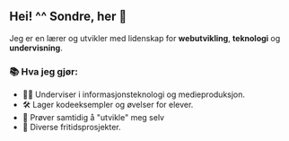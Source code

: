 ## Hei! ^^ Sondre, her 👋
Jeg er en lærer og utvikler med lidenskap for **webutvikling**, **teknologi** og **undervisning**.

### 📚 Hva jeg gjør:
- 👨‍🏫 Underviser i informasjonsteknologi og medieproduksjon.
- 🛠️ Lager kodeeksempler og øvelser for elever.
- 🌱 Prøver samtidig å "utvikle" meg selv
- 🔭 Diverse fritidsprosjekter. 

<!--
**staidigital/staidigital** is a ✨ _special_ ✨ repository because its `README.md` (this file) appears on your GitHub profile.

Here are some ideas to get you started:

- 🔭 I’m currently working on ...
- 🌱 I’m currently learning ...
- 👯 I’m looking to collaborate on ...
- 🤔 I’m looking for help with ...
- 💬 Ask me about ...
- 📫 How to reach me: ...
- 😄 Pronouns: ...
- ⚡ Fun fact: ...
-->

